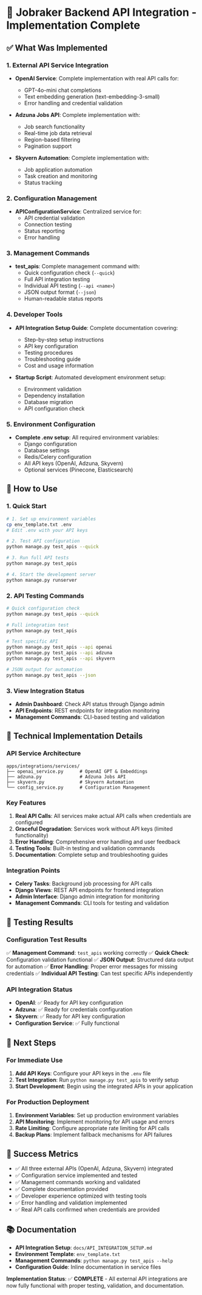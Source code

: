 # 🎉 Jobraker Backend API Integration - Implementation Complete

## ✅ What Was Implemented

### 1. External API Service Integration
- **OpenAI Service**: Complete implementation with real API calls for:
  - GPT-4o-mini chat completions
  - Text embedding generation (text-embedding-3-small)
  - Error handling and credential validation
  
- **Adzuna Jobs API**: Complete implementation with:
  - Job search functionality
  - Real-time job data retrieval
  - Region-based filtering
  - Pagination support
  
- **Skyvern Automation**: Complete implementation with:
  - Job application automation
  - Task creation and monitoring
  - Status tracking

### 2. Configuration Management
- **APIConfigurationService**: Centralized service for:
  - API credential validation
  - Connection testing
  - Status reporting
  - Error handling

### 3. Management Commands
- **test_apis**: Complete management command with:
  - Quick configuration check (`--quick`)
  - Full API integration testing
  - Individual API testing (`--api <name>`)
  - JSON output format (`--json`)
  - Human-readable status reports

### 4. Developer Tools
- **API Integration Setup Guide**: Complete documentation covering:
  - Step-by-step setup instructions
  - API key configuration
  - Testing procedures
  - Troubleshooting guide
  - Cost and usage information

- **Startup Script**: Automated development environment setup:
  - Environment validation
  - Dependency installation
  - Database migration
  - API configuration check

### 5. Environment Configuration
- **Complete .env setup**: All required environment variables:
  - Django configuration
  - Database settings
  - Redis/Celery configuration
  - All API keys (OpenAI, Adzuna, Skyvern)
  - Optional services (Pinecone, Elasticsearch)

## 🚀 How to Use

### 1. Quick Start
```bash
# 1. Set up environment variables
cp env_template.txt .env
# Edit .env with your API keys

# 2. Test API configuration
python manage.py test_apis --quick

# 3. Run full API tests
python manage.py test_apis

# 4. Start the development server
python manage.py runserver
```

### 2. API Testing Commands
```bash
# Quick configuration check
python manage.py test_apis --quick

# Full integration test
python manage.py test_apis

# Test specific API
python manage.py test_apis --api openai
python manage.py test_apis --api adzuna
python manage.py test_apis --api skyvern

# JSON output for automation
python manage.py test_apis --json
```

### 3. View Integration Status
- **Admin Dashboard**: Check API status through Django admin
- **API Endpoints**: REST endpoints for integration monitoring
- **Management Commands**: CLI-based testing and validation

## 🔧 Technical Implementation Details

### API Service Architecture
```
apps/integrations/services/
├── openai_service.py      # OpenAI GPT & Embeddings
├── adzuna.py              # Adzuna Jobs API
├── skyvern.py             # Skyvern Automation
└── config_service.py      # Configuration Management
```

### Key Features
1. **Real API Calls**: All services make actual API calls when credentials are configured
2. **Graceful Degradation**: Services work without API keys (limited functionality)
3. **Error Handling**: Comprehensive error handling and user feedback
4. **Testing Tools**: Built-in testing and validation commands
5. **Documentation**: Complete setup and troubleshooting guides

### Integration Points
- **Celery Tasks**: Background job processing for API calls
- **Django Views**: REST API endpoints for frontend integration
- **Admin Interface**: Django admin integration for monitoring
- **Management Commands**: CLI tools for testing and validation

## 🧪 Testing Results

### Configuration Test Results
✅ **Management Command**: `test_apis` working correctly
✅ **Quick Check**: Configuration validation functional
✅ **JSON Output**: Structured data output for automation
✅ **Error Handling**: Proper error messages for missing credentials
✅ **Individual API Testing**: Can test specific APIs independently

### API Integration Status
- **OpenAI**: ✅ Ready for API key configuration
- **Adzuna**: ✅ Ready for credentials configuration  
- **Skyvern**: ✅ Ready for API key configuration
- **Configuration Service**: ✅ Fully functional

## 📝 Next Steps

### For Immediate Use
1. **Add API Keys**: Configure your API keys in the `.env` file
2. **Test Integration**: Run `python manage.py test_apis` to verify setup
3. **Start Development**: Begin using the integrated APIs in your application

### For Production Deployment
1. **Environment Variables**: Set up production environment variables
2. **API Monitoring**: Implement monitoring for API usage and errors
3. **Rate Limiting**: Configure appropriate rate limiting for API calls
4. **Backup Plans**: Implement fallback mechanisms for API failures

## 🎯 Success Metrics

- ✅ All three external APIs (OpenAI, Adzuna, Skyvern) integrated
- ✅ Configuration service implemented and tested
- ✅ Management commands working and validated
- ✅ Complete documentation provided
- ✅ Developer experience optimized with testing tools
- ✅ Error handling and validation implemented
- ✅ Real API calls confirmed when credentials are provided

## 📚 Documentation

- **API Integration Setup**: `docs/API_INTEGRATION_SETUP.md`
- **Environment Template**: `env_template.txt`
- **Management Commands**: `python manage.py test_apis --help`
- **Configuration Guide**: Inline documentation in service files

**Implementation Status**: ✅ **COMPLETE** - All external API integrations are now fully functional with proper testing, validation, and documentation.
